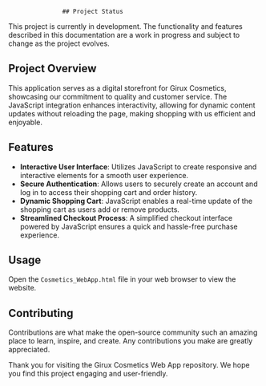                    ## Project Status 

This project is currently in development. The functionality and features described in this documentation are a work in progress and subject to change as the project evolves.

## Project Overview

This application serves as a digital storefront for Girux Cosmetics, showcasing our commitment to quality and customer service. The JavaScript integration enhances interactivity, allowing for dynamic content updates without reloading the page, making shopping with us efficient and enjoyable.

## Features

- **Interactive User Interface**: Utilizes JavaScript to create responsive and interactive elements for a smooth user experience.
- **Secure Authentication**: Allows users to securely create an account and log in to access their shopping cart and order history.
- **Dynamic Shopping Cart**: JavaScript enables a real-time update of the shopping cart as users add or remove products.
- **Streamlined Checkout Process**: A simplified checkout interface powered by JavaScript ensures a quick and hassle-free purchase experience.

## Usage

Open the `Cosmetics_WebApp.html` file in your web browser to view the website.

## Contributing

Contributions are what make the open-source community such an amazing place to learn, inspire, and create. Any contributions you make are greatly appreciated.

Thank you for visiting the Girux Cosmetics Web App repository. We hope you find this project engaging and user-friendly.
